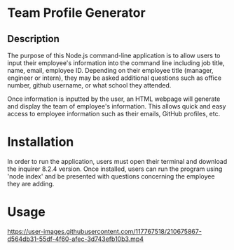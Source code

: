 # Team Profile Generator

## Description

The purpose of this Node.js command-line application is to allow users to input their employee's information into the command line including job title, name, email, employee ID. Depending on their employee title (manager, engineer or intern), they may be asked additional questions such as office number, github username, or what school they attended.

Once information is inputted by the user, an HTML webpage will generate and display the team of employee's information. This allows quick and easy access to employee information such as their emails, GitHub profiles, etc.

# Installation

In order to run the application, users must open their terminal and download the inquirer 8.2.4 version. Once installed, users can run the program using 'node index' and be presented with questions concerning the employee they are adding.

# Usage


https://user-images.githubusercontent.com/117767518/210675867-d564db31-55df-4f60-afec-3d743efb10b3.mp4

